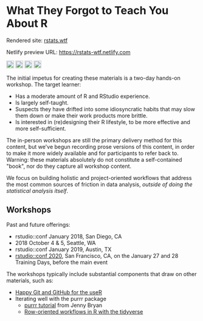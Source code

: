 # What They Forgot to Teach You About R

Rendered site: [rstats.wtf](https://rstats.wtf)

Netlify preview URL: <https://rstats-wtf.netlify.com>

<a alt = "TravisCI Build Status" href="https://travis-ci.org/rstats-wtf/what-they-forgot"><img src="https://travis-ci.org/rstats-wtf/what-they-forgot.svg?branch=master" height = 20 /></a>
<a alt = "Netlify Deployments" href="https://app.netlify.com/sites/rstats-wtf/deploys"><img src="https://api.netlify.com/api/v1/badges/ad37c579-9932-4076-ae3b-7e2802c26ab2/deploy-status" height = 20 /></a>
<a rel="license" href="http://creativecommons.org/licenses/by-sa/4.0/"><img alt="Creative Commons License" style="border-width:0" src="https://i.creativecommons.org/l/by-sa/4.0/88x31.png" height = 20 /></a>
<a href="https://www.repostatus.org/#active"><img src="https://www.repostatus.org/badges/latest/active.svg" alt="Project Status: Active – The project has reached a stable, usable state and is being actively developed." height = 20 /></a>

The initial impetus for creating these materials is a two-day hands-on workshop. The target learner:

  * Has a moderate amount of R and RStudio experience.
  * Is largely self-taught.
  * Suspects they have drifted into some idiosyncratic habits that may slow
    them down or make their work products more brittle.
  * Is interested in (re)designing their R lifestyle, to be more effective and
    more self-sufficient.

The in-person workshops are still the primary delivery method for this content, but we've begun recording prose versions of this content, in order to make it more widely available and for participants to refer back to. Warning: these materials absolutely do not constitute a self-contained "book", nor do they capture all workshop content. 

We focus on building holistic and project-oriented workflows that address the most common sources of friction in data analysis, *outside of doing the statistical analysis itself*.

## Workshops

Past and future offerings:

  * rstudio::conf January 2018, San Diego, CA
  * 2018 October 4 & 5, Seattle, WA
  * rstudio::conf January 2019, Austin, TX
  * [rstudio::conf 2020](https://rstudio.com/conference/), San Francisco, CA,
    on the January 27 and 28 Training Days, before the main event
  
The workshops typically include substantial components that draw on other materials, such as:

  * [Happy Git and GitHub for the useR](https://happygitwithr.com)
  * Iterating well with the purrr package
    - [purrr tutorial](https://jennybc.github.io/purrr-tutorial/) from Jenny Bryan
    - [Row-oriented workflows in R with the tidyverse](https://github.com/jennybc/row-oriented-workflows#readme)
